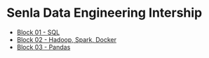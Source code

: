 # Senla Data Engineering Intership

- [Block 01 - SQL](block_01/readme.md)
- [Block 02 - Hadoop, Spark, Docker](block_02/readme.md)
- [Block 03 - Pandas](block_03/readme.md)
